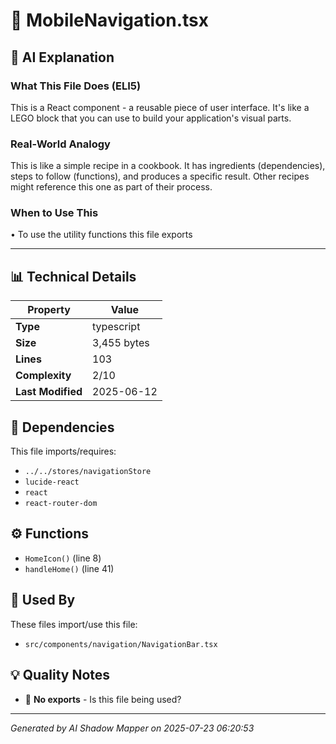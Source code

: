 # 📄 MobileNavigation.tsx

## 🤖 AI Explanation

### What This File Does (ELI5)
This is a React component - a reusable piece of user interface. It's like a LEGO block that you can use to build your application's visual parts.

### Real-World Analogy
This is like a simple recipe in a cookbook. It has ingredients (dependencies), steps to follow (functions), and produces a specific result. Other recipes might reference this one as part of their process.

### When to Use This
• To use the utility functions this file exports

---

## 📊 Technical Details

| Property | Value |
|----------|-------|
| **Type** | typescript |
| **Size** | 3,455 bytes |
| **Lines** | 103 |
| **Complexity** | 2/10 |
| **Last Modified** | 2025-06-12 |

## 🔗 Dependencies

This file imports/requires:

- `../../stores/navigationStore`
- `lucide-react`
- `react`
- `react-router-dom`

## ⚙️ Functions

-  `HomeIcon()` (line 8)
-  `handleHome()` (line 41)

## 🔄 Used By

These files import/use this file:

- `src/components/navigation/NavigationBar.tsx`

## 💡 Quality Notes

- 🤔 **No exports** - Is this file being used?

---
*Generated by AI Shadow Mapper on 2025-07-23 06:20:53*